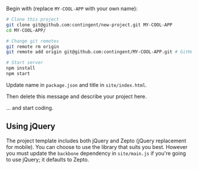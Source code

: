 Begin with (replace `MY-COOL-APP` with your own name):

```bash
# Clone this project
git clone git@github.com:contingent/new-project.git MY-COOL-APP
cd MY-COOL-APP/

# Change git remotes
git remote rm origin
git remote add origin git@github.com:contingent/MY-COOL-APP.git # GitHub project name

# Start server
npm install
npm start
```

Update name in `package.json` and title in `site/index.html`.

Then delete this message and describe your project here.

... and start coding.


Using jQuery
------------

The project template includes both jQuery and Zepto (jQuery replacement for mobile). You can choose to use the library that suits you best. However you must update the `backbone` dependency in `site/main.js` if you're going to use jQuery; it defaults to Zepto.
